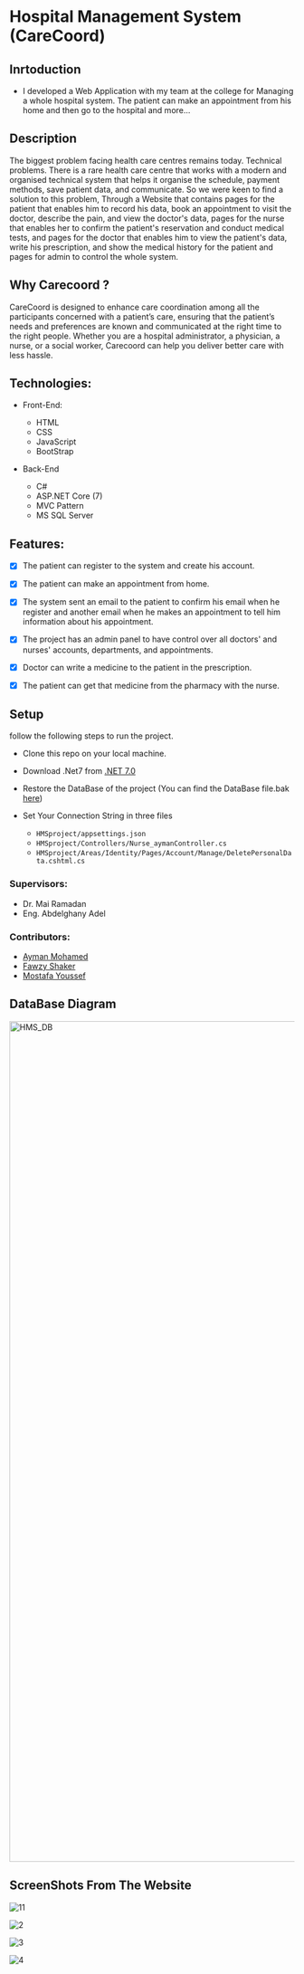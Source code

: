 # Hospital Management System (CareCoord)

## Inrtoduction
- I developed a Web Application with my team at the college for Managing a whole hospital system. The patient can make an appointment from his home and then go to the hospital and more...

## Description
The biggest problem facing health care centres remains today. Technical problems. There is a rare health care centre that works with a modern and organised technical system that helps it organise the schedule, payment methods, save patient data, and communicate. So we were keen to find a solution to this problem, Through a Website that contains pages for the patient that enables him to record his data, book an appointment to visit the doctor, describe the pain, and view the doctor's data, pages for the nurse that enables her to confirm the patient's reservation and conduct medical tests, and pages for the doctor that enables him to view the patient's data, write his prescription, and show the medical history for the patient and pages for admin to control the whole system.

## Why Carecoord ?
CareCoord is designed to enhance care coordination among all the participants concerned with a patient’s care, ensuring that the patient’s needs and preferences are known and communicated at the right time to the right people. Whether you are a hospital administrator, a physician, a nurse, or a social worker, Carecoord can help you deliver better care with less hassle.

## Technologies:
- Front-End:
    - HTML
    - CSS
    - JavaScript
    - BootStrap

- Back-End
    - C#
    - ASP.NET Core (7)
    - MVC Pattern
    - MS SQL Server

## Features:
- [x] The patient can register to the system and create his account.

- [x] The patient can make an appointment from home.

- [x] The system sent an email to the patient to confirm his email when he register and another email when he makes an appointment to tell him information about his appointment.

- [x] The project has an admin panel to have control over all doctors' and nurses' accounts, departments, and appointments.

- [x] Doctor can write a medicine to the patient in the prescription.

- [x] The patient can get that medicine from the pharmacy with the nurse.


## Setup
follow the following steps to run the project.

- Clone this repo on your local machine.

- Download .Net7 from [.NET 7.0](https://dotnet.microsoft.com/en-us/download)

- Restore the DataBase of the project (You can find the DataBase file.bak [here](https://drive.google.com/file/d/1_TnUfVgqPKX_jGhXDnGPRs79wpcDQlv9/view?usp=sharing)) 

- Set Your Connection String in three files
  
  - `HMSproject/appsettings.json`
  - `HMSproject/Controllers/Nurse_aymanController.cs`
  - `HMSproject/Areas/Identity/Pages/Account/Manage/DeletePersonalData.cshtml.cs`
 
### Supervisors:
  - Dr. Mai Ramadan
  - Eng. Abdelghany Adel

### Contributors:
  - [Ayman Mohamed](https://github.com/AymanYassien)
  - [Fawzy Shaker](https://github.com/fawziielfaramawii)
  - [Mostafa Youssef](https://github.com/Mostafay65)

## DataBase Diagram 
<img width="1486" alt="HMS_DB" src="https://github.com/Mohamed-Adel23/Hospital-Management-System/assets/119868046/0a3367c8-d287-4b06-a591-0ac2c6ee981e">

## ScreenShots From The Website
![11](https://github.com/Mohamed-Adel23/Hospital-Management-System/assets/119868046/b456d7f5-3cda-4d15-853c-5ec431893437)

![2](https://github.com/Mohamed-Adel23/Hospital-Management-System/assets/119868046/89e97069-3cdd-4ded-84a9-c87b1c0c2c1c)

![3](https://github.com/Mohamed-Adel23/Hospital-Management-System/assets/119868046/291629ff-50ba-4052-9a3c-8b856d659d56)

![4](https://github.com/Mohamed-Adel23/Hospital-Management-System/assets/119868046/9ad3cfd7-5b81-4018-8e2b-3f3a37ed2b1d)

